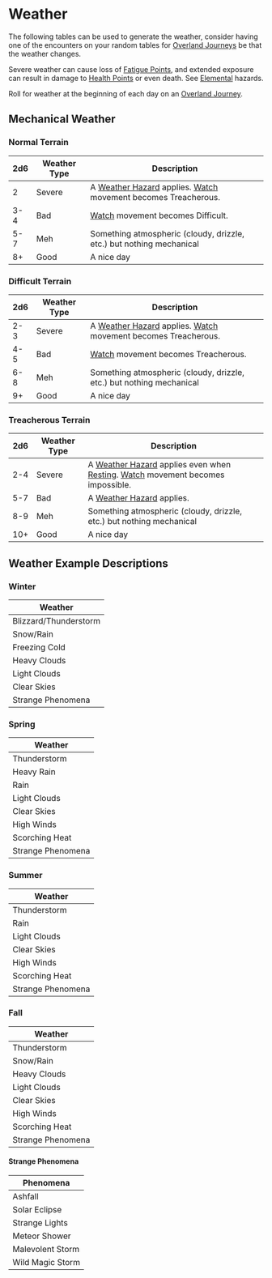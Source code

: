 # Weather

The following tables can be used to generate the weather, consider having one of the encounters on your random tables for [Overland Journeys](../../Game%20Procedures/Overland%20Journeys.md) be that the weather changes.

Severe weather can cause loss of [Fatigue Points](../../Player%20Characters/Derived%20Statistics/Fatigue%20Points.md), and extended exposure can result in damage to [Health Points](../../Player%20Characters/Derived%20Statistics/Health%20Points.md) or even death. See [Elemental](../../Hazards/Elemental.md) hazards.

Roll for weather at the beginning of each day on an [Overland Journey](../../Game%20Procedures/Overland%20Journeys.md).

## Mechanical Weather

### Normal Terrain

| 2d6 | Weather Type | Description                                                                                                                       |
| --- | ------------ | --------------------------------------------------------------------------------------------------------------------------------- |
| 2   | Severe       | A [Weather Hazard](../../Hazards/Elemental.md) applies. [Watch](../../Game%20Procedures/Watches.md) movement becomes Treacherous. |
| 3-4 | Bad          | [Watch](../../Game%20Procedures/Watches.md) movement becomes Difficult.                                                           |
| 5-7 | Meh          | Something atmospheric (cloudy, drizzle, etc.) but nothing mechanical                                                              |
| 8+  | Good         | A nice day                                                                                                                        |

### Difficult Terrain

| 2d6 | Weather Type | Description                                                                                                                       |
| --- | ------------ | --------------------------------------------------------------------------------------------------------------------------------- |
| 2-3 | Severe       | A [Weather Hazard](../../Hazards/Elemental.md) applies. [Watch](../../Game%20Procedures/Watches.md) movement becomes Treacherous. |
| 4-5 | Bad          | [Watch](../../Game%20Procedures/Watches.md) movement becomes Treacherous.                                                         |
| 6-8 | Meh          | Something atmospheric (cloudy, drizzle, etc.) but nothing mechanical                                                              |
| 9+  | Good         | A nice day                                                                                                                        |

### Treacherous Terrain

| 2d6 | Weather Type | Description                                                                                                                                                                              |
| --- | ------------ | ---------------------------------------------------------------------------------------------------------------------------------------------------------------------------------------- |
| 2-4 | Severe       | A [Weather Hazard](../../Hazards/Elemental.md) applies even when [Resting](../../Game%20Procedures/Resting.md). [Watch](../../Game%20Procedures/Watches.md) movement becomes impossible. |
| 5-7 | Bad          | A [Weather Hazard](../../Hazards/Elemental.md) applies.                                                                                                                                  |
| 8-9 | Meh          | Something atmospheric (cloudy, drizzle, etc.) but nothing mechanical                                                                                                                     |
| 10+ | Good         | A nice day                                                                                                                                                                               |

## Weather Example Descriptions

### Winter

| Weather               |
| --------------------- |
| Blizzard/Thunderstorm |
| Snow/Rain             |
| Freezing Cold         |
| Heavy Clouds          |
| Light Clouds          |
| Clear Skies           |
| Strange Phenomena     |

### Spring

| Weather           |
| ----------------- |
| Thunderstorm      |
| Heavy Rain        |
| Rain              |
| Light Clouds      |
| Clear Skies       |
| High Winds        |
| Scorching Heat    |
| Strange Phenomena |

### Summer

| Weather           |
| ----------------- |
| Thunderstorm      |
| Rain              |
| Light Clouds      |
| Clear Skies       |
| High Winds        |
| Scorching Heat    |
| Strange Phenomena |

### Fall

| Weather           |
| ----------------- |
| Thunderstorm      |
| Snow/Rain         |
| Heavy Clouds      |
| Light Clouds      |
| Clear Skies       |
| High Winds        |
| Scorching Heat    |
| Strange Phenomena |

#### Strange Phenomena

| Phenomena        |
| ---------------- |
| Ashfall          |
| Solar Eclipse    |
| Strange Lights   |
| Meteor Shower    |
| Malevolent Storm |
| Wild Magic Storm |
